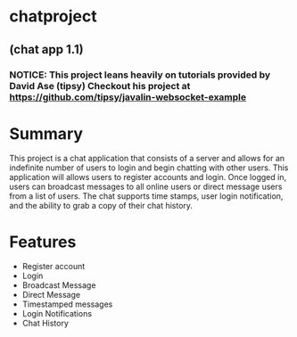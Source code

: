 # chatproject
## (chat app 1.1)

### NOTICE: This project leans heavily on tutorials provided by David Ase (tipsy) Checkout his project at https://github.com/tipsy/javalin-websocket-example

# Summary

This project is a chat application that consists of a server and allows for an indefinite number of users to login and begin chatting with other users. This application will allows users to register accounts and login.
Once logged in, users can broadcast messages to all online users or direct message users from a list of users.
The chat supports time stamps, user login notification, and the ability to grab a copy of their chat history.

# Features
* Register account
* Login
* Broadcast Message
* Direct Message
* Timestamped messages
* Login Notifications
* Chat History
